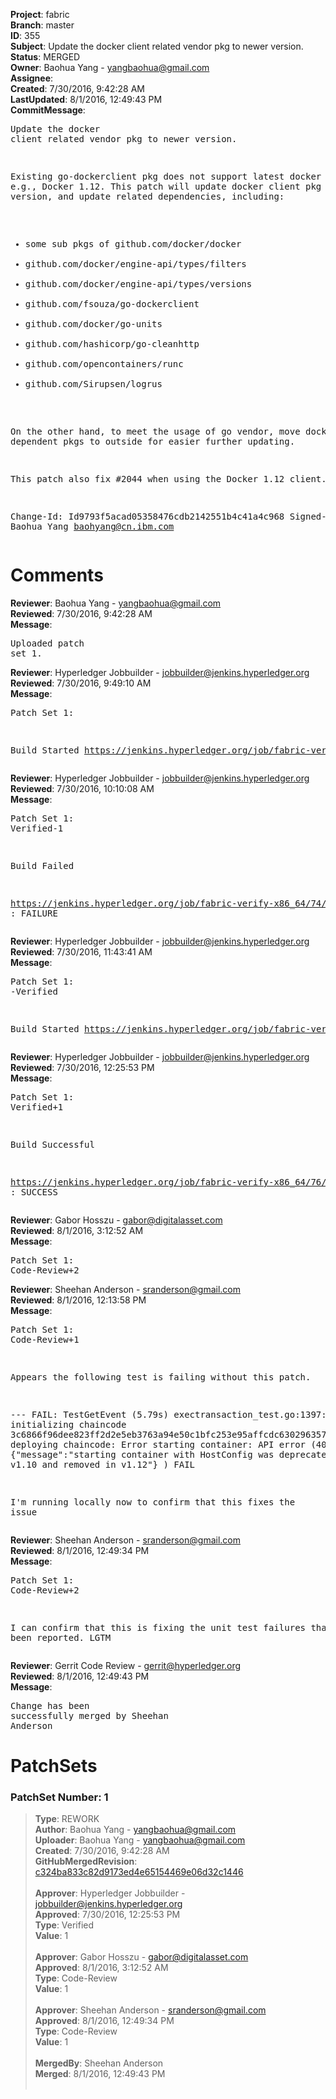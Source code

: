 <strong>Project</strong>: fabric<br><strong>Branch</strong>: master<br><strong>ID</strong>: 355<br><strong>Subject</strong>: Update the docker client related vendor pkg to newer version.<br><strong>Status</strong>: MERGED<br><strong>Owner</strong>: Baohua Yang - yangbaohua@gmail.com<br><strong>Assignee</strong>:<br><strong>Created</strong>: 7/30/2016, 9:42:28 AM<br><strong>LastUpdated</strong>: 8/1/2016, 12:49:43 PM<br><strong>CommitMessage</strong>:<br><pre>Update the docker client related vendor pkg to newer version.

Existing go-dockerclient pkg does not support latest docker API,
e.g., Docker 1.12. This patch will update docker client pkg to
latest version, and update related dependencies, including:

* some sub pkgs of github.com/docker/docker
* github.com/docker/engine-api/types/filters
* github.com/docker/engine-api/types/versions
* github.com/fsouza/go-dockerclient
* github.com/docker/go-units
* github.com/hashicorp/go-cleanhttp
* github.com/opencontainers/runc
* github.com/Sirupsen/logrus

On the other hand, to meet the usage of go vendor, move docker
client dependent pkgs to outside for easier further updating.

This patch also fix #2044 when using the Docker 1.12 client.

Change-Id: Id9793f5acad05358476cdb2142551b4c41a4c968
Signed-off-by: Baohua Yang <baohyang@cn.ibm.com>
</pre><h1>Comments</h1><strong>Reviewer</strong>: Baohua Yang - yangbaohua@gmail.com<br><strong>Reviewed</strong>: 7/30/2016, 9:42:28 AM<br><strong>Message</strong>: <pre>Uploaded patch set 1.</pre><strong>Reviewer</strong>: Hyperledger Jobbuilder - jobbuilder@jenkins.hyperledger.org<br><strong>Reviewed</strong>: 7/30/2016, 9:49:10 AM<br><strong>Message</strong>: <pre>Patch Set 1:

Build Started https://jenkins.hyperledger.org/job/fabric-verify-x86_64/74/</pre><strong>Reviewer</strong>: Hyperledger Jobbuilder - jobbuilder@jenkins.hyperledger.org<br><strong>Reviewed</strong>: 7/30/2016, 10:10:08 AM<br><strong>Message</strong>: <pre>Patch Set 1: Verified-1

Build Failed 

https://jenkins.hyperledger.org/job/fabric-verify-x86_64/74/ : FAILURE</pre><strong>Reviewer</strong>: Hyperledger Jobbuilder - jobbuilder@jenkins.hyperledger.org<br><strong>Reviewed</strong>: 7/30/2016, 11:43:41 AM<br><strong>Message</strong>: <pre>Patch Set 1: -Verified

Build Started https://jenkins.hyperledger.org/job/fabric-verify-x86_64/76/</pre><strong>Reviewer</strong>: Hyperledger Jobbuilder - jobbuilder@jenkins.hyperledger.org<br><strong>Reviewed</strong>: 7/30/2016, 12:25:53 PM<br><strong>Message</strong>: <pre>Patch Set 1: Verified+1

Build Successful 

https://jenkins.hyperledger.org/job/fabric-verify-x86_64/76/ : SUCCESS</pre><strong>Reviewer</strong>: Gabor Hosszu - gabor@digitalasset.com<br><strong>Reviewed</strong>: 8/1/2016, 3:12:52 AM<br><strong>Message</strong>: <pre>Patch Set 1: Code-Review+2</pre><strong>Reviewer</strong>: Sheehan Anderson - sranderson@gmail.com<br><strong>Reviewed</strong>: 8/1/2016, 12:13:58 PM<br><strong>Message</strong>: <pre>Patch Set 1: Code-Review+1

Appears the following test is failing without this patch.

--- FAIL: TestGetEvent (5.79s)
    exectransaction_test.go:1397: Error initializing chaincode 3c6866f96dee823ff2d2e5eb3763a94e50c1bfc253e95affcdc630296357f9047328d5cb10a2ac7ae3a5d242b847854cfcf332c213882e273ec2385b3dfca32a(Error deploying chaincode: Error starting container: API error (400): {"message":"starting container with HostConfig was deprecated since v1.10 and removed in v1.12"}
        )
FAIL

I'm running locally now to confirm that this fixes the issue</pre><strong>Reviewer</strong>: Sheehan Anderson - sranderson@gmail.com<br><strong>Reviewed</strong>: 8/1/2016, 12:49:34 PM<br><strong>Message</strong>: <pre>Patch Set 1: Code-Review+2

I can confirm that this is fixing the unit test failures that have been reported. LGTM</pre><strong>Reviewer</strong>: Gerrit Code Review - gerrit@hyperledger.org<br><strong>Reviewed</strong>: 8/1/2016, 12:49:43 PM<br><strong>Message</strong>: <pre>Change has been successfully merged by Sheehan Anderson</pre><h1>PatchSets</h1><h3>PatchSet Number: 1</h3><blockquote><strong>Type</strong>: REWORK<br><strong>Author</strong>: Baohua Yang - yangbaohua@gmail.com<br><strong>Uploader</strong>: Baohua Yang - yangbaohua@gmail.com<br><strong>Created</strong>: 7/30/2016, 9:42:28 AM<br><strong>GitHubMergedRevision</strong>: [c324ba833c82d9173ed4e65154469e06d32c1446](https://github.com/hyperledger/fabric/commit/c324ba833c82d9173ed4e65154469e06d32c1446)<br><br><strong>Approver</strong>: Hyperledger Jobbuilder - jobbuilder@jenkins.hyperledger.org<br><strong>Approved</strong>: 7/30/2016, 12:25:53 PM<br><strong>Type</strong>: Verified<br><strong>Value</strong>: 1<br><br><strong>Approver</strong>: Gabor Hosszu - gabor@digitalasset.com<br><strong>Approved</strong>: 8/1/2016, 3:12:52 AM<br><strong>Type</strong>: Code-Review<br><strong>Value</strong>: 1<br><br><strong>Approver</strong>: Sheehan Anderson - sranderson@gmail.com<br><strong>Approved</strong>: 8/1/2016, 12:49:34 PM<br><strong>Type</strong>: Code-Review<br><strong>Value</strong>: 1<br><br><strong>MergedBy</strong>: Sheehan Anderson<br><strong>Merged</strong>: 8/1/2016, 12:49:43 PM<br><br></blockquote>